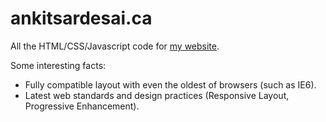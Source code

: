 ankitsardesai.ca
=================

All the HTML/CSS/Javascript code for [my website](http://ankitsardesai.ca).

Some interesting facts:
-	Fully compatible layout with even the oldest of browsers (such as IE6).
-	Latest web standards and design practices (Responsive Layout, Progressive Enhancement).